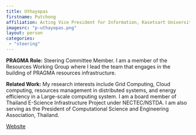 ```yaml
---
title: Uthayopas 
firstname: Putchong
affiliation: Acting Vice President for Information, Kasetsart University 
imagesrc: "p-uthayopas.png"
layout: person
categories:
 - "steering"
---
```


**PRAGMA Role:** Steering Committee Member. I am a member of the Resources Working Group where I lead the team that engages in the building of PRAGMA resources infrastructure. 

**Related Work:** My research interests include Grid Computing, Cloud computing, resources management in distributed systems, and energy efficiency in a Large-scale computing system. I am a board member of Thailand E-Science Infrastructure Project under NECTEC/NSTDA. I am also serving as the President of Computational Science and Engineering Association, Thailand.


[Website][1]

[1]: https://hpcnc.wordpress.com/faculty/putchong-uthayopas/
